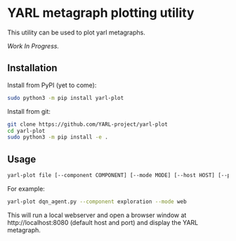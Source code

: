 YARL metagraph plotting utility
===============================

This utility can be used to plot yarl metagraphs.

*Work In Progress.*

## Installation

Install from PyPI (yet to come):

```bash
sudo python3 -m pip install yarl-plot
```

Install from git:

```bash
git clone https://github.com/YARL-project/yarl-plot
cd yarl-plot
sudo python3 -m pip install -e .
```

## Usage

```bash
yarl-plot file [--component COMPONENT] [--mode MODE] [--host HOST] [--port PORT]
```

For example:

```bash
yarl-plot dqn_agent.py --component exploration --mode web
```

This will run a local webserver and open a browser window at http://localhost:8080 (default host and port) and
display the YARL metagraph.